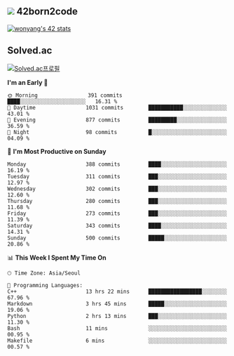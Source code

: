 
## <img src="https://img.shields.io/badge/-000000?style=flat&logo=42&logoColor=white"> 42born2code
[![wonyang's 42 stats](https://badge42.vercel.app/api/v2/cl5nhe5b6007809kydha7ht42/stats?cursusId=21&coalitionId=88)](https://profile.intra.42.fr/users/wonyang)

## Solved.ac
[![Solved.ac프로필](http://mazassumnida.wtf/api/v2/generate_badge?boj=bennyws)](https://solved.ac/bennyws)

<!--START_SECTION:waka-->
**I'm an Early 🐤** 

```text
🌞 Morning                391 commits         ████░░░░░░░░░░░░░░░░░░░░░   16.31 % 
🌆 Daytime                1031 commits        ███████████░░░░░░░░░░░░░░   43.01 % 
🌃 Evening                877 commits         █████████░░░░░░░░░░░░░░░░   36.59 % 
🌙 Night                  98 commits          █░░░░░░░░░░░░░░░░░░░░░░░░   04.09 % 
```
📅 **I'm Most Productive on Sunday** 

```text
Monday                   388 commits         ████░░░░░░░░░░░░░░░░░░░░░   16.19 % 
Tuesday                  311 commits         ███░░░░░░░░░░░░░░░░░░░░░░   12.97 % 
Wednesday                302 commits         ███░░░░░░░░░░░░░░░░░░░░░░   12.60 % 
Thursday                 280 commits         ███░░░░░░░░░░░░░░░░░░░░░░   11.68 % 
Friday                   273 commits         ███░░░░░░░░░░░░░░░░░░░░░░   11.39 % 
Saturday                 343 commits         ████░░░░░░░░░░░░░░░░░░░░░   14.31 % 
Sunday                   500 commits         █████░░░░░░░░░░░░░░░░░░░░   20.86 % 
```


📊 **This Week I Spent My Time On** 

```text
🕑︎ Time Zone: Asia/Seoul

💬 Programming Languages: 
C++                      13 hrs 22 mins      █████████████████░░░░░░░░   67.96 % 
Markdown                 3 hrs 45 mins       █████░░░░░░░░░░░░░░░░░░░░   19.06 % 
Python                   2 hrs 13 mins       ███░░░░░░░░░░░░░░░░░░░░░░   11.30 % 
Bash                     11 mins             ░░░░░░░░░░░░░░░░░░░░░░░░░   00.95 % 
Makefile                 6 mins              ░░░░░░░░░░░░░░░░░░░░░░░░░   00.57 % 
```


<!--END_SECTION:waka-->
